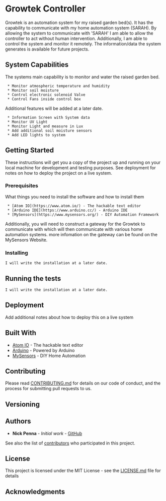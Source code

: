 # Growtek Controller

Growtek is an automation system for my raised garden bed(s). It has the capability to communicate with my home automation system (SARAH). By allowing
the system to communicate with 'SARAH' I am able to allow the controller to act without human intervention. Additionally, I am able to
control the system and monitor it remotely. The information/data the system generates is available for future projects.

## System Capabilities

The systems main capability is to monitor and water the raised garden bed.

```
 * Monitor atmospheric temperature and humidity
 * Monitor soil moisture
 * Control electronic solenoid Valve
 * Control Fans inside control box
```
Additional features will be added at a later date.

```
 * Information Screen with System data
 * Monitor UV Light
 * Monitor Light and measure in Lux
 * Add additional soil moisture sensors
 * Add LED lights to system
```

## Getting Started

These instructions will get you a copy of the project up and running on your local machine for development and testing purposes. See deployment for notes on how to deploy the project on a live system.

### Prerequisites

What things you need to install the software and how to install them

```
 * [Atom IO](https://www.atom.io/) - The hackable text editor
 * [Arduino IDE](https://www.arduino.cc/) - Arduino IDE
 * [MySensors](https://www.mysensors.org/) - DIY Automation Framework
```
Additionally, you will need to construct a gateway for the Growtek to communicate with which will then communicate with various home automation systems.
more infomation on the gateway can be found on the MySensors Website.

### Installing

 ```
 I will write the installation at a later date.
 ```

## Running the tests

```
I will write the installation at a later date.
```

## Deployment

Add additional notes about how to deploy this on a live system

## Built With

* [Atom IO](https://www.atom.io/) - The hackable text editor
* [Arduino](https://www.arduino.cc/) - Powered by Arduino
* [MySensors](https://www.mysensors.org) - DIY Home Automation

## Contributing

Please read [CONTRIBUTING.md](https://github.com/kaniick/Growtek-Controller/blob/master/CONTRIBUTING.md) for details on our code of conduct, and the process for submitting pull requests to us.

## Versioning


## Authors

* **Nick Penna** - *Initial work* - [GitHub](https://github.com/Kaniick)

See also the list of [contributors](https://github.com/your/project/contributors) who participated in this project.

## License

This project is licensed under the MIT License - see the [LICENSE.md](LICENSE.md) file for details

## Acknowledgments
